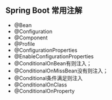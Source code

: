 ## Spring Boot 常用注解

* @Bean
* @Configuration
* @Component
* @Profile
* @ConfigurationProperties
* @EnableConfigurationProperties
* @ConditionalOnBean有则注入；
* @ConditionalOnMissBean没有则注入；
* @Conditional条件满足则注入
* @ConditionalOnClass
* @ConditionalOnProperty